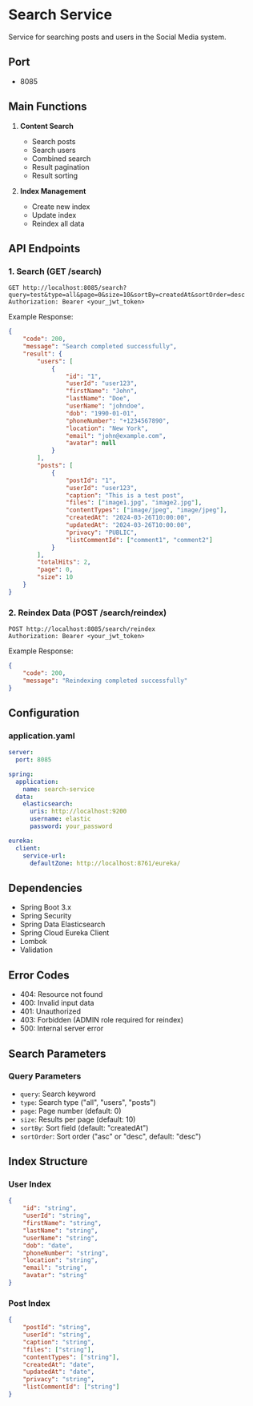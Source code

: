 # Search Service

Service for searching posts and users in the Social Media system.

## Port
- 8085

## Main Functions
1. **Content Search**
   - Search posts
   - Search users
   - Combined search
   - Result pagination
   - Result sorting

2. **Index Management**
   - Create new index
   - Update index
   - Reindex all data

## API Endpoints

### 1. Search (GET /search)
```http
GET http://localhost:8085/search?query=test&type=all&page=0&size=10&sortBy=createdAt&sortOrder=desc
Authorization: Bearer <your_jwt_token>
```

Example Response:
```json
{
    "code": 200,
    "message": "Search completed successfully",
    "result": {
        "users": [
            {
                "id": "1",
                "userId": "user123",
                "firstName": "John",
                "lastName": "Doe",
                "userName": "johndoe",
                "dob": "1990-01-01",
                "phoneNumber": "+1234567890",
                "location": "New York",
                "email": "john@example.com",
                "avatar": null
            }
        ],
        "posts": [
            {
                "postId": "1",
                "userId": "user123",
                "caption": "This is a test post",
                "files": ["image1.jpg", "image2.jpg"],
                "contentTypes": ["image/jpeg", "image/jpeg"],
                "createdAt": "2024-03-26T10:00:00",
                "updatedAt": "2024-03-26T10:00:00",
                "privacy": "PUBLIC",
                "listCommentId": ["comment1", "comment2"]
            }
        ],
        "totalHits": 2,
        "page": 0,
        "size": 10
    }
}
```

### 2. Reindex Data (POST /search/reindex)
```http
POST http://localhost:8085/search/reindex
Authorization: Bearer <your_jwt_token>
```

Example Response:
```json
{
    "code": 200,
    "message": "Reindexing completed successfully"
}
```

## Configuration

### application.yaml
```yaml
server:
  port: 8085

spring:
  application:
    name: search-service
  data:
    elasticsearch:
      uris: http://localhost:9200
      username: elastic
      password: your_password

eureka:
  client:
    service-url:
      defaultZone: http://localhost:8761/eureka/
```

## Dependencies
- Spring Boot 3.x
- Spring Security
- Spring Data Elasticsearch
- Spring Cloud Eureka Client
- Lombok
- Validation

## Error Codes
- 404: Resource not found
- 400: Invalid input data
- 401: Unauthorized
- 403: Forbidden (ADMIN role required for reindex)
- 500: Internal server error

## Search Parameters

### Query Parameters
- `query`: Search keyword
- `type`: Search type ("all", "users", "posts")
- `page`: Page number (default: 0)
- `size`: Results per page (default: 10)
- `sortBy`: Sort field (default: "createdAt")
- `sortOrder`: Sort order ("asc" or "desc", default: "desc")

## Index Structure

### User Index
```json
{
    "id": "string",
    "userId": "string",
    "firstName": "string",
    "lastName": "string",
    "userName": "string",
    "dob": "date",
    "phoneNumber": "string",
    "location": "string",
    "email": "string",
    "avatar": "string"
}
```

### Post Index
```json
{
    "postId": "string",
    "userId": "string",
    "caption": "string",
    "files": ["string"],
    "contentTypes": ["string"],
    "createdAt": "date",
    "updatedAt": "date",
    "privacy": "string",
    "listCommentId": ["string"]
}
``` 